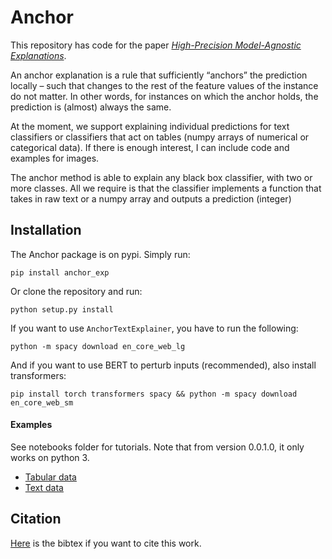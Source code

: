 # Anchor
This repository has code for the paper [*High-Precision Model-Agnostic Explanations*](https://homes.cs.washington.edu/~marcotcr/aaai18.pdf).  

An anchor explanation is a rule that sufficiently “anchors” the
prediction locally – such that changes to the rest of the feature
values of the instance do not matter. In other words, for instances on which the anchor holds, the prediction is (almost)
always the same.

At the moment, we support explaining individual predictions for text classifiers or classifiers that act on tables (numpy arrays of numerical or categorical data). If there is enough interest, I can include code and examples for images.

The anchor method is able to explain any black box classifier, with two or more classes. All we require is that the classifier implements a function that takes in raw text or a numpy array and outputs a prediction (integer)

## Installation
The Anchor package is on pypi. Simply run:

    pip install anchor_exp
Or clone the repository and run:

    python setup.py install

If you want to use `AnchorTextExplainer`, you have to run the following:

    python -m spacy download en_core_web_lg

And if you want to use BERT to perturb inputs (recommended), also install transformers:

    pip install torch transformers spacy && python -m spacy download en_core_web_sm


#### Examples
See notebooks folder for tutorials. Note that from version 0.0.1.0, it only works on python 3.

- [Tabular data](https://github.com/marcotcr/anchor/blob/master/notebooks/Anchor%20on%20tabular%20data.ipynb)
- [Text data](https://github.com/marcotcr/anchor/blob/master/notebooks/Anchor%20for%20text.ipynb) 

## Citation
[Here](https://homes.cs.washington.edu/~marcotcr/aaai18.bib) is the bibtex if you want to cite this work.
